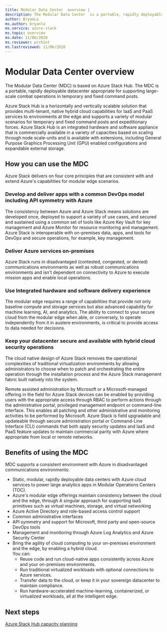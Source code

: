 ```yaml
---
title: Modular Data Center  overview | 
description: The Modular Data Center  is a portable, rapidly deployable datacenter appropriate for supporting large-scale combat operations in temporary and fixed command posts.
author: BryanLa
ms.author: bryanla
ms.service: azure-stack
ms.topic: overview
ms.date: 11/06/2020
ms.reviewer: prchint
ms.lastreviewed: 11/06/2020
---
```


# Modular Data Center overview 

The Modular Data Center (MDC) is based on Azure Stack Hub. The MDC is a portable, rapidly deployable datacenter appropriate for supporting large-scale combat operations in temporary and fixed command posts.

Azure Stack Hub is a horizontally and vertically scalable solution that provides multi-tenant, native hybrid cloud capabilities for IaaS and PaaS services to environments at the edge and supports a variety of modular scenarios for temporary and fixed command posts and expeditionary forces. Azure Stack Hub is an integrated hardware and software appliance that is commercially available in a variety of capacities based on scaling through node scale-units and is available with extensions, including General Purpose Graphics Processing Unit (GPU) enabled configurations and expandable external storage.

## How you can use the MDC

Azure Stack delivers on four core principles that are consistent with and extend Azure's capabilities for modular edge scenarios. 

### Develop and deliver apps with a common DevOps model including API symmetry with Azure

The consistency between Azure and Azure Stack means solutions are developed once, deployed to support a variety of use cases, and secured and sustained using a common set of tools like Azure Key Vault for key management and Azure Monitor for resource monitoring and management. Azure Stack is interoperable with on-premises data, apps, and tools for DevOps and secure operations, for example, key management.

### Deliver Azure services on-premises

Azure Stack runs in disadvantaged (contested, congested, or denied) communications environments as well as robust communications environments and isn't dependent on connectivity to Azure to execute mission apps and enable local operations. 

### Use Integrated hardware and software delivery experience

The modular edge requires a range of capabilities that provide not only baseline compute and storage services but also advanced capability for machine learning, AI, and analytics. The ability to connect to your secure cloud from the modular edge when able, or conversely, to operate independently from it in austere environments, is critical to provide access to data needed for decisions.

### Keep your datacenter secure and available with hybrid cloud security operations

The cloud native design of Azure Stack removes the operational complexities of traditional virtualization environments by allowing administrators to choose when to patch and orchestrating the entire operation through the installation process and the Azure Stack management fabric built natively into the system.

Remote assisted administration by Microsoft or a Microsoft-managed offering in the field for Azure Stack devices can be enabled by providing users with the appropriate access through RBAC to perform actions through the administrative portal, privileged management endpoint or command-line interface. This enables all patching and other administrative and monitoring activities to be performed by Microsoft. Azure Stack is field upgradable and updateable through secure administration portal or Command-Line Interface (CLI) commands that both apply security updates and IaaS and PaaS feature updates to maintain commercial parity with Azure where appropriate from local or remote networks. 

## Benefits of using the MDC

MDC supports a consistent environment with Azure in disadvantaged communications environments:
 - Static, modular, rapidly deployable data centers with Azure cloud services to power large analytics apps in Modular Operations Centers (TOC).
 - Azure's modular edge offerings maintain consistency between the cloud and the edge, through A singular approach for supporting IaaS primitives such as virtual machines, storage, and virtual networking
 - Azure Active Directory and role-based access control support
 - Common administrative interfaces
 - API symmetry and support for Microsoft, third party and open-source DevOps tools
 - Management and monitoring through Azure Log Analytics and Azure Security Center
 - Bring the agility of cloud computing to your on-premises environment and the edge, by enabling a hybrid cloud.<br>You can:
     - Reuse code and run cloud-native apps consistently across Azure and your on-premises environments.
     - Run traditional virtualized workloads with optional connections to Azure services.
     - Transfer data to the cloud, or keep it in your sovereign datacenter to maintain compliance.
     - Run hardware-accelerated machine-learning, containerized, or virtualized workloads, all at the intelligent edge.

## Next steps

[Azure Stack Hub capacity planning](../operator/azure-stack-capacity-planning-overview.md)

